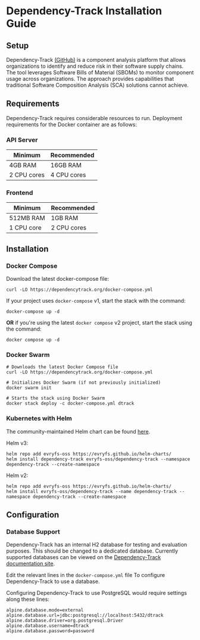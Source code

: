 # Dependency-Track Installation Guide

## Setup

Dependency-Track [(GitHub)](https://github.com/DependencyTrack/dependency-track) is a component analysis platform that allows organizations to identify and reduce risk in their software supply chains. The tool leverages Software Bills of Material (SBOMs) to monitor component usage across organizations. The approach provides capabilities that traditional Software Composition Analysis (SCA) solutions cannot achieve.

## Requirements

Dependency-Track requires considerable resources to run. Deployment requirements for the Docker container are as follows:

### API Server
| **Minimum**             | **Recommended**         |
|-------------------------|-------------------------|
| 4GB RAM                 | 16GB RAM                |
| 2 CPU cores             | 4 CPU cores             |


### Frontend
| **Minimum**             | **Recommended**         |
|-------------------------|-------------------------|
| 512MB RAM               | 1GB RAM                 |
| 1 CPU core              | 2 CPU cores             |


## Installation

### Docker Compose

Download the latest docker-compose file:  

```
curl -LO https://dependencytrack.org/docker-compose.yml
```

If your project uses `docker-compose` v1, start the stack with the command:  

```
docker-compose up -d
```

**OR** if you're using the latest ```docker compose``` v2 project, start the stack using the command:  

```
docker compose up -d
```

### Docker Swarm

```
# Downloads the latest Docker Compose file
curl -LO https://dependencytrack.org/docker-compose.yml

# Initializes Docker Swarm (if not previously initialized)
docker swarm init

# Starts the stack using Docker Swarm
docker stack deploy -c docker-compose.yml dtrack
```

### Kubernetes with Helm

The community-maintained Helm chart can be found [here](https://github.com/evryfs/helm-charts/tree/master/charts/dependency-track).

Helm v3:  

```
helm repo add evryfs-oss https://evryfs.github.io/helm-charts/
helm install dependency-track evryfs-oss/dependency-track --namespace dependency-track --create-namespace
```  

Helm v2:  

```
helm repo add evryfs-oss https://evryfs.github.io/helm-charts/
helm install evryfs-oss/dependency-track --name dependency-track --namespace dependency-track --create-namespace
```  

## Configuration

### Database Support

Dependency-Track has an internal H2 database for testing and evaluation purposes. This should be changed to a dedicated database. Currently supported databases can be viewed on the [Dependency-Track documentation site](https://docs.dependencytrack.org/getting-started/database-support/).

Edit the relevant lines in the ```docker-compose.yml``` file To configure Dependency-Track to use a database.  

Configuring Dependency-Track to use PostgreSQL would require settings along these lines:  

```
alpine.database.mode=external
alpine.database.url=jdbc:postgresql://localhost:5432/dtrack
alpine.database.driver=org.postgresql.Driver
alpine.database.username=dtrack
alpine.database.password=password
```

